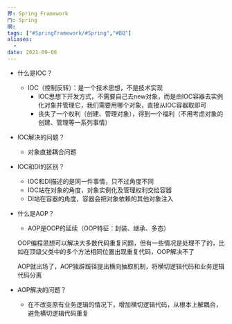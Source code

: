 ```yaml
---
界: Spring Framework
门: Spring
纲: 
tags: ["#SpringFramework/#Spring","#BQ"]
aliases:
  - 
date: 2021-09-08
---
```




-   什么是IOC？
    
    -   IOC（控制反转）：是一个技术思想，不是技术实现
        -   IOC思想下开发方式，不需要自己去new对象，而是由IOC容器去实例化对象并管理它，我们需要用哪个对象，直接从IOC容器取即可
        -   丧失了一个权利（创建、管理对象），得到一个福利（不用考虑对象的创建、管理等一系列事情）
-   IOC解决的问题？
    
    -   对象直接耦合问题
-   IOC和DI的区别？
    
    -   IOC和DI描述的是同一件事情，只不过角度不同
    -   IOC站在对象的角度，对象实例化及管理权利交给容器
    -   DI站在容器的角度，容器会把对象依赖的其他对象注入
-   什么是AOP？
    
    -   AOP是OOP的延续（OOP特征：封装、继承、多态）
    
    OOP编程思想可以解决大多数代码重复问题，但有一些情况是处理不了的，比如在顶级父类中的多个方法相同位置出现重复代码，OOP解决不了
    
    AOP就出场了，AOP独辟蹊径提出横向抽取机制，将横切逻辑代码和业务逻辑代码分离
    
-   AOP解决的问题？
    
    -   在不改变原有业务逻辑的情况下，增加横切逻辑代码，从根本上解耦合，避免横切逻辑代码重复
